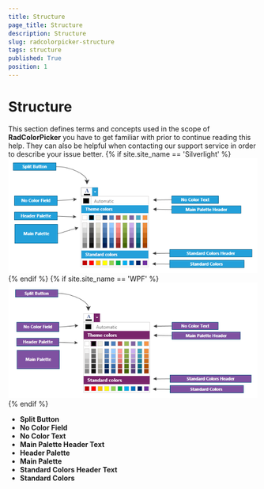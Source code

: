 ```yaml
---
title: Structure
page_title: Structure
description: Structure
slug: radcolorpicker-structure
tags: structure
published: True
position: 1
---
```


# Structure

This section defines terms and concepts used in the scope of __RadColorPicker__ you have to get familiar with prior to continue reading this help. They can also be helpful when contacting our support service in order to describe your issue better.
{% if site.site_name == 'Silverlight' %}![Color Picker StructureSL](images/ColorPickerStructureSL.png){% endif %}
{% if site.site_name == 'WPF' %}![Color Picker StructureWPF](images/ColorPickerStructureWPF.png){% endif %}

* __Split Button__
* __No Color Field__
* __No Color Text__
* __Main Palette Header Text__
* __Header Palette__
* __Main Palette__
* __Standard Colors Header Text__
* __Standard Colors__